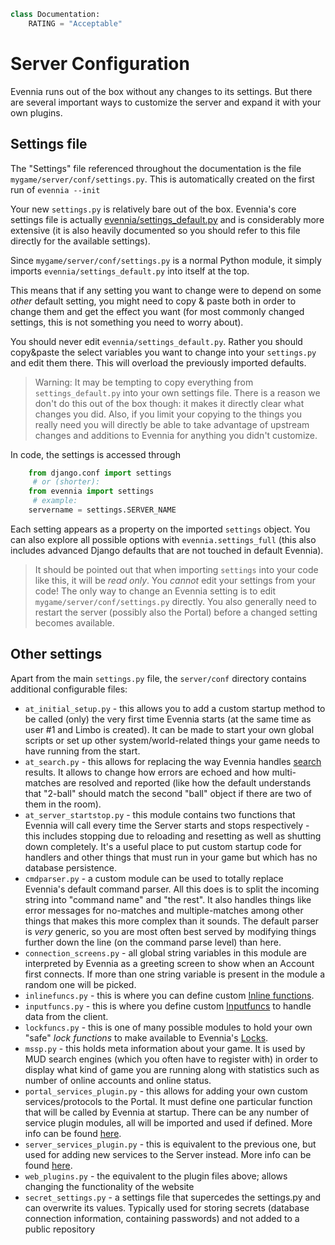 ```python
class Documentation:
    RATING = "Acceptable"
```

# Server Configuration

Evennia runs out of the box without any changes to its settings. But there are several important ways to customize the server and expand it with your own plugins. 

## Settings file

The "Settings" file referenced throughout the documentation is the file `mygame/server/conf/settings.py`. This is automatically created on the first run of `evennia --init` 

Your new `settings.py` is relatively bare out of the box. Evennia's core settings file is actually [evennia/settings_default.py](https://github.com/evennia/evennia/blob/master/evennia/settings_default.py) and is considerably more extensive (it is also heavily documented so you should refer to this file directly for the available settings). 

Since `mygame/server/conf/settings.py` is a normal Python module, it simply imports `evennia/settings_default.py` into itself at the top.

This means that if any setting you want to change were to depend on some *other* default setting, you might need to copy & paste both in order to change them and get the effect you want (for most commonly changed settings, this is not something you need to worry about).

You should never edit `evennia/settings_default.py`. Rather you should copy&paste the select variables you want to change into your `settings.py` and edit them there. This will overload the previously imported defaults.

> Warning: It may be tempting to copy everything from `settings_default.py` into your own settings file. There is a reason we don't do this out of the box though: it makes it directly clear what changes you did. Also, if you limit your copying to the things you really need you will directly be able to take advantage of upstream changes and additions to Evennia for anything you didn't customize. 

In code, the settings is accessed through 

```python
    from django.conf import settings
     # or (shorter):
    from evennia import settings
     # example:
    servername = settings.SERVER_NAME
```

Each setting appears as a property on the imported `settings` object.  You can also explore all possible options with `evennia.settings_full` (this also includes advanced Django defaults that are not touched in default Evennia). 

> It should be pointed out that when importing `settings` into your code like this, it will be *read only*. You *cannot* edit your settings from your code! The only way to change an Evennia setting is to edit `mygame/server/conf/settings.py` directly. You also generally need to restart the server (possibly also the Portal) before a changed setting becomes available. 

## Other settings

Apart from the main `settings.py` file, the `server/conf` directory contains additional configurable files: 

- `at_initial_setup.py` - this allows you to add a custom startup method to be called (only) the very first time Evennia starts (at the same time as user #1 and Limbo is created). It can be made to start your own global scripts or set up other system/world-related things your game needs to have running from the start.
- `at_search.py` - this allows for replacing the way Evennia handles [search](../../evennia_core/system/utils/search) results. It allows to change how errors are echoed and how multi-matches are resolved and reported (like how the default understands that "2-ball" should match the second "ball" object if there are two of them in the room).
- `at_server_startstop.py` - this module contains two functions that Evennia will call every time the Server starts and stops respectively - this includes stopping due to reloading and resetting as well as shutting down completely. It's a useful place to put custom startup code for handlers and other things that must run in your game but which has no database persistence.
- `cmdparser.py` -  a custom module can be used to totally replace Evennia's default command parser. All this does is to split the incoming string into "command name" and "the rest". It also handles things like error messages for no-matches and multiple-matches among other things that makes this more complex than it sounds. The default parser is *very* generic, so you are most often best served by modifying things further down the line (on the command parse level) than here.
- `connection_screens.py` - all global string variables in this module are interpreted by Evennia as a greeting screen to show when an Account first connects. If more than one string variable is present in the module a random one will be picked.
- `inlinefuncs.py` - this is where you can define custom [Inline functions](../../evennia_core/system/ui/TextTags).
- `inputfuncs.py` - this is where you define custom [Inputfuncs](../../evennia_core/system/portal/Inputfuncs) to handle data from the client.
- `lockfuncs.py` - this is one of many possible modules to hold your own "safe" *lock functions* to make available to Evennia's [Locks](../../evennia_core/system/locks/Locks).
- `mssp.py` - this holds meta information about your game. It is used by MUD search engines (which you often have to register with) in order to display what kind of game you are running along with
    statistics such as number of online accounts and online status.
- `portal_services_plugin.py` - this allows for adding your own custom services/protocols to the Portal. It must define one particular function that will be called by Evennia at startup. There can be any number of service plugin modules, all will be imported and used if defined. More info can be found [here](../../evennia_core/system/portal/Custom-Protocols).
- `server_services_plugin.py` - this is equivalent to the previous one, but used for adding new services to the Server instead. More info can be found [here](http://code.google.com/p/evennia/wiki/SessionProtocols#Adding_custom_Protocols).
- `web_plugins.py` - the equivalent to the plugin files above; allows changing the functionality of the website
- `secret_settings.py` - a settings file that supercedes the settings.py and can overwrite its values. Typically used for storing secrets (database connection information, containing passwords) and not added to a public repository
